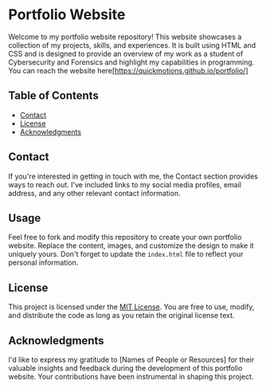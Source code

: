 # Portfolio Website

Welcome to my portfolio website repository! This website showcases a collection of my projects, skills, and experiences. It is built using HTML and CSS and is designed to provide an overview of my work as a student of Cybersecurity and Forensics and highlight my capabilities in programming. You can reach the website here[https://quickmotions.github.io/portfolio/]

## Table of Contents

- [Contact](#usage)
- [License](#license)
- [Acknowledgments](#acknowledgments)

## Contact

If you're interested in getting in touch with me, the Contact section provides ways to reach out. I've included links to my social media profiles, email address, and any other relevant contact information.

## Usage

Feel free to fork and modify this repository to create your own portfolio website. Replace the content, images, and customize the design to make it uniquely yours. Don't forget to update the `index.html` file to reflect your personal information.

## License

This project is licensed under the [MIT License](LICENSE). You are free to use, modify, and distribute the code as long as you retain the original license text.

## Acknowledgments

I'd like to express my gratitude to [Names of People or Resources] for their valuable insights and feedback during the development of this portfolio website. Your contributions have been instrumental in shaping this project.
